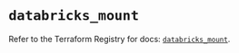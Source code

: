 # `databricks_mount`

Refer to the Terraform Registry for docs: [`databricks_mount`](https://registry.terraform.io/providers/databricks/databricks/1.76.0/docs/resources/mount).
